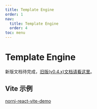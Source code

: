```yaml
---
title: Template Engine
order: 1
nav:
  title: Template Engine
  order: 4
toc: menu
---
```


# Template Engine

新版文档待完成，[旧版(v0.4.x)文档请看这里](https://joe-sky.github.io/nornj-guide-v0.4/)。

## Vite 示例

[nornj-react-vite-demo](https://github.com/joe-sky/nornj-react-vite-demo)
